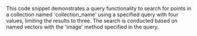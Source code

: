 This code snippet demonstrates a query functionality to search for points in a collection named 'collection_name' using a specified query with four values, limiting the results to three. The search is conducted based on named vectors with the 'image' method specified in the query.
